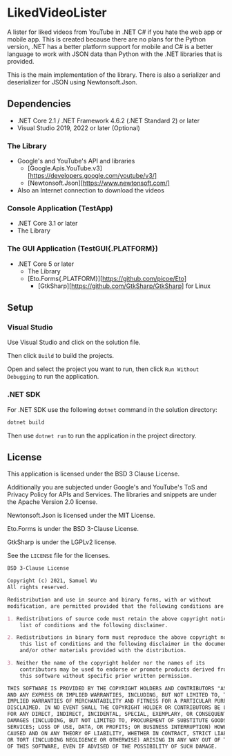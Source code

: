 # LikedVideoLister

A lister for liked videos from YouTube in .NET C# if you hate the web app or
mobile app. This is created because there are no plans for the Python version,
.NET has a better platform support for mobile and C# is a better language to
work with JSON data than Python with the .NET libraries that is provided.

This is the main implementation of the library. There is also a serializer and
deserializer for JSON using Newtonsoft.Json.

## Dependencies

- .NET Core 2.1 / .NET Framework 4.6.2 (.NET Standard 2) or later
- Visual Studio 2019, 2022 or later (Optional)

### The Library

- Google's and YouTube's API and libraries
  - [Google.Apis.YouTube.v3][https://developers.google.com/youtube/v3/]
  - [Newtonsoft.Json][https://www.newtonsoft.com/]
- Also an Internet connection to download the videos

### Console Application (TestApp)

- .NET Core 3.1 or later
- The Library

### The GUI Application (TestGUI{.PLATFORM})

- .NET Core 5 or later
  - The Library
  - [Eto.Forms{.PLATFORM}][https://github.com/picoe/Eto]
    - [GtkSharp][https://github.com/GtkSharp/GtkSharp] for Linux

## Setup

### Visual Studio

Use Visual Studio and click on the solution file.

Then click `Build` to build the projects.

Open and select the project you want to run,
then click `Run Without Debugging` to run the application.

### .NET SDK

For .NET SDK use the following `dotnet` command in the solution directory:

```bash
dotnet build
```

Then use `dotnet run` to run the application in the project directory.

## License

This application is licensed under the BSD 3 Clause License.

Additionally you are subjected under Google's and YouTube's ToS and Privacy
Policy for APIs and Services. The libraries and snippets are under the Apache
Version 2.0 license.

Newtonsoft.Json is licensed under the MIT License.

Eto.Forms is under the BSD 3-Clause License.

GtkSharp is under the LGPLv2 license.

See the `LICENSE` file for the licenses.

```markdown
BSD 3-Clause License

Copyright (c) 2021, Samuel Wu
All rights reserved.

Redistribution and use in source and binary forms, with or without
modification, are permitted provided that the following conditions are met:

1. Redistributions of source code must retain the above copyright notice, this
    list of conditions and the following disclaimer.

2. Redistributions in binary form must reproduce the above copyright notice,
    this list of conditions and the following disclaimer in the documentation
    and/or other materials provided with the distribution.

3. Neither the name of the copyright holder nor the names of its
    contributors may be used to endorse or promote products derived from
    this software without specific prior written permission.

THIS SOFTWARE IS PROVIDED BY THE COPYRIGHT HOLDERS AND CONTRIBUTORS "AS IS"
AND ANY EXPRESS OR IMPLIED WARRANTIES, INCLUDING, BUT NOT LIMITED TO, THE
IMPLIED WARRANTIES OF MERCHANTABILITY AND FITNESS FOR A PARTICULAR PURPOSE ARE
DISCLAIMED. IN NO EVENT SHALL THE COPYRIGHT HOLDER OR CONTRIBUTORS BE LIABLE
FOR ANY DIRECT, INDIRECT, INCIDENTAL, SPECIAL, EXEMPLARY, OR CONSEQUENTIAL
DAMAGES (INCLUDING, BUT NOT LIMITED TO, PROCUREMENT OF SUBSTITUTE GOODS OR
SERVICES; LOSS OF USE, DATA, OR PROFITS; OR BUSINESS INTERRUPTION) HOWEVER
CAUSED AND ON ANY THEORY OF LIABILITY, WHETHER IN CONTRACT, STRICT LIABILITY,
OR TORT (INCLUDING NEGLIGENCE OR OTHERWISE) ARISING IN ANY WAY OUT OF THE USE
OF THIS SOFTWARE, EVEN IF ADVISED OF THE POSSIBILITY OF SUCH DAMAGE.
```
